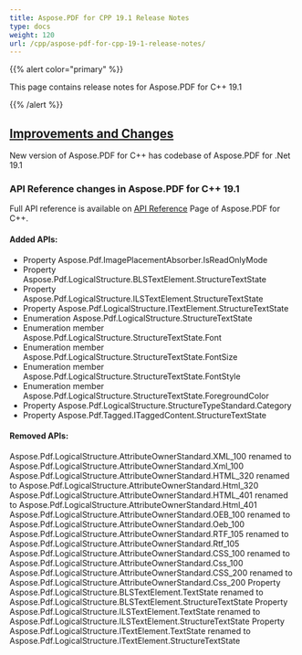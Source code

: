```yaml
---
title: Aspose.PDF for CPP 19.1 Release Notes
type: docs
weight: 120
url: /cpp/aspose-pdf-for-cpp-19-1-release-notes/
---
```


{{% alert color="primary" %}} 

This page contains release notes for Aspose.PDF for C++ 19.1

{{% /alert %}} 
## <ins>**Improvements and Changes**
New version of Aspose.PDF for C++ has codebase of Aspose.PDF for .Net 19.1
### **API Reference changes in Aspose.PDF for C++ 19.1**
Full API reference is available on [API Reference](https://apireference.aspose.com/cpp/pdf/) Page of Aspose.PDF for C++.
#### **Added APIs:**
- Property Aspose.Pdf.ImagePlacementAbsorber.IsReadOnlyMode
- Property Aspose.Pdf.LogicalStructure.BLSTextElement.StructureTextState
- Property Aspose.Pdf.LogicalStructure.ILSTextElement.StructureTextState
- Property Aspose.Pdf.LogicalStructure.ITextElement.StructureTextState
- Enumeration Aspose.Pdf.LogicalStructure.StructureTextState
- Enumeration member Aspose.Pdf.LogicalStructure.StructureTextState.Font
- Enumeration member Aspose.Pdf.LogicalStructure.StructureTextState.FontSize
- Enumeration member Aspose.Pdf.LogicalStructure.StructureTextState.FontStyle
- Enumeration member Aspose.Pdf.LogicalStructure.StructureTextState.ForegroundColor
- Property Aspose.Pdf.LogicalStructure.StructureTypeStandard.Category
- Property Aspose.Pdf.Tagged.ITaggedContent.StructureTextState
#### **Removed APIs:**
Aspose.Pdf.LogicalStructure.AttributeOwnerStandard.XML_100 renamed to Aspose.Pdf.LogicalStructure.AttributeOwnerStandard.Xml_100
Aspose.Pdf.LogicalStructure.AttributeOwnerStandard.HTML_320 renamed to Aspose.Pdf.LogicalStructure.AttributeOwnerStandard.Html_320
Aspose.Pdf.LogicalStructure.AttributeOwnerStandard.HTML_401 renamed to Aspose.Pdf.LogicalStructure.AttributeOwnerStandard.Html_401 
Aspose.Pdf.LogicalStructure.AttributeOwnerStandard.OEB_100 renamed to Aspose.Pdf.LogicalStructure.AttributeOwnerStandard.Oeb_100
Aspose.Pdf.LogicalStructure.AttributeOwnerStandard.RTF_105 renamed to Aspose.Pdf.LogicalStructure.AttributeOwnerStandard.Rtf_105
Aspose.Pdf.LogicalStructure.AttributeOwnerStandard.CSS_100 renamed to Aspose.Pdf.LogicalStructure.AttributeOwnerStandard.Css_100
Aspose.Pdf.LogicalStructure.AttributeOwnerStandard.CSS_200 renamed to Aspose.Pdf.LogicalStructure.AttributeOwnerStandard.Css_200
Property Aspose.Pdf.LogicalStructure.BLSTextElement.TextState renamed to Aspose.Pdf.LogicalStructure.BLSTextElement.StructureTextState
Property Aspose.Pdf.LogicalStructure.ILSTextElement.TextState renamed to Aspose.Pdf.LogicalStructure.ILSTextElement.StructureTextState
Property Aspose.Pdf.LogicalStructure.ITextElement.TextState renamed to Aspose.Pdf.LogicalStructure.ITextElement.StructureTextState
